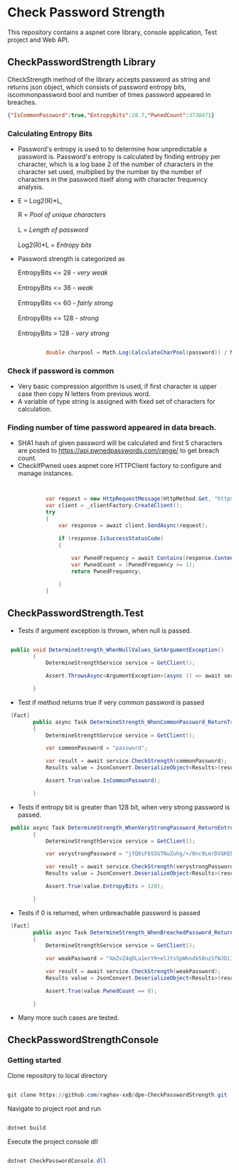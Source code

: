 # Check Password Strength

This repository contains a aspnet core library, console application, Test project and Web API.

## CheckPasswordStrength Library 

CheckStrength method of the library accepts password as string and returns json object, which consists of password entropy bits, iscommonpassword bool and number of times password appeared in breaches.

```json
{"IsCommonPassword":true,"EntropyBits":28.7,"PwnedCount":3730471}
```

### Calculating Entropy Bits

* Password's entropy is used to to determine how unpredictable a password is. Password's entropy is calculated by finding entropy per character, which is a log base 2 of the   number of characters in the character set used, multiplied by the number by the number of characters in the password itself along with character frequency analysis.    
*  E = Log2(R)*L, 

    R = *Pool of unique characters*<br/>  
    L = *Length of password*<br/>   
    Log2(R)*L = *Entropy bits* 
* Password strength is categorized as 
    
     EntropyBits <= 28 - *very weak*<br/>  
     EntropyBits <= 36 - *weak*<br/>  
     EntropyBits <= 60 - *fairly strong*<br/>  
     EntropyBits <= 128 - *strong*<br/>  
     EntropyBits > 128 - *very strong*<br/>

```csharp

            double charpool = Math.Log(CalculateCharPool(password)) / Math.Log(2.0);

```

### Check if password is common

* Very basic compression algorithm is used, if first character is upper case then copy N letters from previous word. 
* A variable of type string is assigned with fixed set of characters for calculation.



### Finding number of time password appeared in data breach.

* SHA1 hash of given password will be calculated and first 5 characters are posted to https://api.pwnedpasswords.com/range/ to get breach count.
* CheckIfPwned uses aspnet core HTTPClient factory to configure and manage instances.

```csharp


            var request = new HttpRequestMessage(HttpMethod.Get, "https://api.pwnedpasswords.com/range/" + prefixofSha1);
            var client = _clientFactory.CreateClient();
            try
            {
                var response = await client.SendAsync(request);

                if (response.IsSuccessStatusCode)
                {
          
                    var PwnedFrequency = await Contains(response.Content, suffixofSha1);
                    var PwnedCount = (PwnedFrequency >= 1);
                    return PwnedFrequency;

                }
            }
```

## CheckPasswordStrength.Test

* Tests if argument exception is thrown, when null is passed.

```csharp

 public void DetermineStrength_WhenNullValues_GetArgumentException()
        {
            DetermineStrengthService service = GetClient();

            Assert.ThrowsAsync<ArgumentException>(async () => await service.CheckStrength(null));

        }
```
* Test if method returns true if very common password is passed

```csharp
 [Fact]
        public async Task DetermineStrength_WhenCommonPassword_ReturnTrue()
        {
            DetermineStrengthService service = GetClient();

            var commonPassword = "password";

            var result = await service.CheckStrength(commonPassword);
            Results value = JsonConvert.DeserializeObject<Results>(result);

            Assert.True(value.IsCommonPassword);

        }
```
* Tests if entropy bit is greater than 128 bit, when very strong password is passed.

```csharp
 public async Task DetermineStrength_WhenVeryStrongPassword_ReturnEntropyBitRange()
        {
            DetermineStrengthService service = GetClient();

            var verystrongPassword = "jfQ0iF6S5GTNuZuhg/+/0nc9LmrDVGKEBo0nprdR3HXkFneVzen6GcrWBwUf5aMCkzKeM8ck341aLCvrijsmng==";

            var result = await service.CheckStrength(verystrongPassword);
            Results value = JsonConvert.DeserializeObject<Results>(result);

            Assert.True(value.EntropyBits > 128);

        }
```

* Tests if 0 is returned, when unbreachable password is passed

```csharp
 [Fact]
        public async Task DetermineStrength_WhenBreachedPassword_ReturnZero()
        {
            DetermineStrengthService service = GetClient();

            var weakPassword = "XmZvZ4qDLa1erY9+elJtsSpWkndk58nzSfWJDi18HOKsb4Z4wo2XD+/qPXP2Eo+HmzMM10hlZR2Sf9apMNCYyA==";

            var result = await service.CheckStrength(weakPassword);
            Results value = JsonConvert.DeserializeObject<Results>(result);

            Assert.True(value.PwnedCount == 0);

        }
```
* Many more such cases are tested.

## CheckPasswordStrengthConsole

### Getting started

Clone repository to local directory 

```powershell

git clone https://github.com/raghav-xxB/dpe-CheckPasswordStrength.git

```
Navigate to project root and run 

```powershell

dotnet build

```
Execute the project console dll 

```powershell

dotnet CheckPasswordConsole.dll

```



  